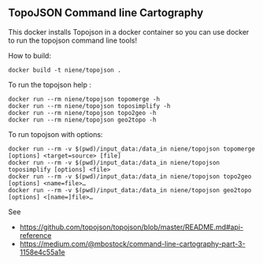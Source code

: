 ## TopoJSON Command line Cartography 

This docker installs Topojson in a docker container so you can use docker to run the topojson command line tools!

How to build:

	docker build -t niene/topojson .

To run the topojson help :

	docker run --rm niene/topojson topomerge -h
	docker run --rm niene/topojson toposimplify -h
	docker run --rm niene/topojson topo2geo -h
	docker run --rm niene/topojson geo2topo -h


To run topojson with options:

	docker run --rm -v $(pwd)/input_data:/data_in niene/topojson topomerge [options] <target=source> [file]
	docker run --rm -v $(pwd)/input_data:/data_in niene/topojson toposimplify [options] <file>
	docker run --rm -v $(pwd)/input_data:/data_in niene/topojson topo2geo [options] <name=file>…
	docker run --rm -v $(pwd)/input_data:/data_in niene/topojson geo2topo [options] <[name=]file>…

See 

* https://github.com/topojson/topojson/blob/master/README.md#api-reference 
* https://medium.com/@mbostock/command-line-cartography-part-3-1158e4c55a1e
